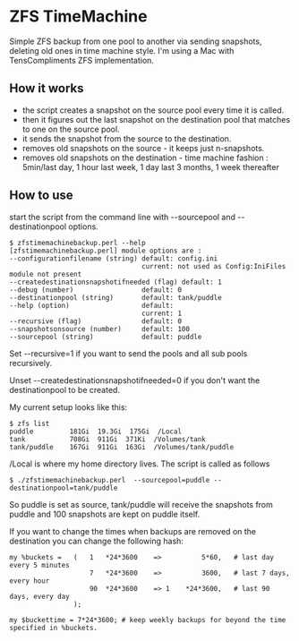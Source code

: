 
ZFS TimeMachine
===============

Simple ZFS backup from one pool to another via sending snapshots, deleting old ones in time machine style. I'm using a Mac with TensCompliments ZFS implementation.


How it works
------------

- the script creates a snapshot on the source pool every time it is called.
- then it figures out the last snapshot on the destination pool that matches to one on the source pool.
- it sends the snapshot from the source to the destination.
- removes old snapshots on the source - it keeps just n-snapshots.
- removes old snapshots on the destination - time machine fashion : 5min/last day, 1 hour last week, 1 day last 3 months, 1 week thereafter


How to use
--------------

start the script from the command line with --sourcepool and --destinationpool options.

	$ zfstimemachinebackup.perl --help                                                                                                                                                                                                                                                                                                                                                                            	[zfstimemachinebackup.perl] module options are :
	--configurationfilename (string) default: config.ini
									 current: not used as Config:IniFiles module not present	
	--createdestinationsnapshotifneeded (flag) default: 1	
	--debug (number)                 default: 0	
	--destinationpool (string)       default: tank/puddle	
	--help (option)                  default: 
									 current: 1	
	--recursive (flag)               default: 0	
	--snapshotsonsource (number)     default: 100	
	--sourcepool (string)            default: puddle


Set --recursive=1 if you want to send the pools and all sub pools recursively.

Unset --createdestinationsnapshotifneeded=0 if you don't want the destinationpool to be created.


My current setup looks like this:

	$ zfs list
	puddle         181Gi  19.3Gi  175Gi  /Local
	tank           708Gi  911Gi  371Ki  /Volumes/tank
	tank/puddle    167Gi  911Gi  163Gi  /Volumes/tank/puddle

/Local is where my home directory lives. The script is called as follows
	
	$ ./zfstimemachinebackup.perl  --sourcepool=puddle --destinationpool=tank/puddle
	

So puddle is set as source, tank/puddle will receive the snapshots from puddle and 100 snapshots are kept on puddle itself.

If you want to change the times when backups are removed on the destination you can change the following hash:

	my %buckets = 	(	1	*24*3600	=> 			5*60,	# last day every 5 minutes
						7	*24*3600 	=> 			3600,	# last 7 days, every hour
						90	*24*3600	=> 1	*24*3600,	# last 90 days, every day
					);

	my $buckettime = 7*24*3600; # keep weekly backups for beyond the time specified in %buckets.



